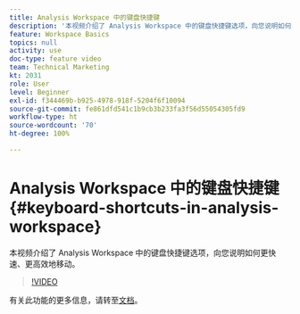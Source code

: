```yaml
---
title: Analysis Workspace 中的键盘快捷键
description: '本视频介绍了 Analysis Workspace 中的键盘快捷键选项，向您说明如何更快速、更高效地移动。 '
feature: Workspace Basics
topics: null
activity: use
doc-type: feature video
team: Technical Marketing
kt: 2031
role: User
level: Beginner
exl-id: f344469b-b925-4978-918f-5204f6f10094
source-git-commit: fe861dfd541c1b9cb3b233fa3f56d55054305fd9
workflow-type: ht
source-wordcount: '70'
ht-degree: 100%

---
```


# Analysis Workspace 中的键盘快捷键 {#keyboard-shortcuts-in-analysis-workspace}

本视频介绍了 Analysis Workspace 中的键盘快捷键选项，向您说明如何更快速、更高效地移动。

>[!VIDEO](https://video.tv.adobe.com/v/23984/?quality=12)

有关此功能的更多信息，请转至[文档](https://experienceleague.adobe.com/docs/analytics/analyze/analysis-workspace/build-workspace-project/fa-shortcut-keys.html?lang=zh-Hans)。
